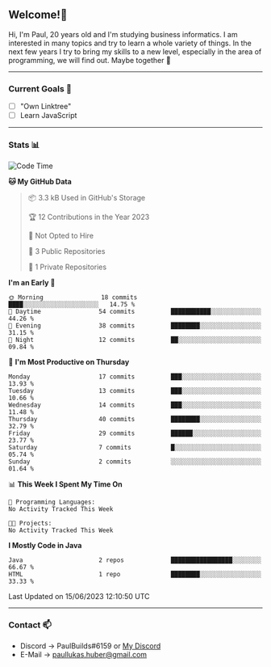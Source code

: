 ## Welcome!👋

Hi, I'm Paul, 20 years old and I'm studying business informatics. I am interested in many topics and try to learn a whole variety of things. In the next few years I try to bring my skills to a new level, especially in the area of programming, we will find out.
Maybe together 🤙

---
### Current Goals 🥅

- [ ] "Own Linktree"
- [ ] Learn JavaScript

---
### Stats 📊

<!--START_SECTION:waka-->
![Code Time](http://img.shields.io/badge/Code%20Time-70%20hrs%202%20mins-blue)

**🐱 My GitHub Data** 

> 📦 3.3 kB Used in GitHub's Storage 
 > 
> 🏆 12 Contributions in the Year 2023
 > 
> 🚫 Not Opted to Hire
 > 
> 📜 3 Public Repositories 
 > 
> 🔑 1 Private Repositories 
 > 
**I'm an Early 🐤** 

```text
🌞 Morning                18 commits          ████░░░░░░░░░░░░░░░░░░░░░   14.75 % 
🌆 Daytime                54 commits          ███████████░░░░░░░░░░░░░░   44.26 % 
🌃 Evening                38 commits          ████████░░░░░░░░░░░░░░░░░   31.15 % 
🌙 Night                  12 commits          ██░░░░░░░░░░░░░░░░░░░░░░░   09.84 % 
```
📅 **I'm Most Productive on Thursday** 

```text
Monday                   17 commits          ███░░░░░░░░░░░░░░░░░░░░░░   13.93 % 
Tuesday                  13 commits          ███░░░░░░░░░░░░░░░░░░░░░░   10.66 % 
Wednesday                14 commits          ███░░░░░░░░░░░░░░░░░░░░░░   11.48 % 
Thursday                 40 commits          ████████░░░░░░░░░░░░░░░░░   32.79 % 
Friday                   29 commits          ██████░░░░░░░░░░░░░░░░░░░   23.77 % 
Saturday                 7 commits           █░░░░░░░░░░░░░░░░░░░░░░░░   05.74 % 
Sunday                   2 commits           ░░░░░░░░░░░░░░░░░░░░░░░░░   01.64 % 
```


📊 **This Week I Spent My Time On** 

```text
💬 Programming Languages: 
No Activity Tracked This Week

🐱‍💻 Projects: 
No Activity Tracked This Week
```

**I Mostly Code in Java** 

```text
Java                     2 repos             █████████████████░░░░░░░░   66.67 % 
HTML                     1 repo              ████████░░░░░░░░░░░░░░░░░   33.33 % 
```




 Last Updated on 15/06/2023 12:10:50 UTC
<!--END_SECTION:waka-->

---
### Contact 📫

* Discord -> PaulBuilds#6159 or [My Discord](https://discord.gg/7kq6UnB)
* E-Mail -> paullukas.huber@gmail.com
